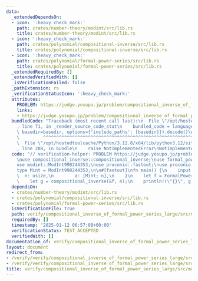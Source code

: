 ```yaml
---
data:
  _extendedDependsOn:
  - icon: ':heavy_check_mark:'
    path: crates/number-theory/modint/src/lib.rs
    title: crates/number-theory/modint/src/lib.rs
  - icon: ':heavy_check_mark:'
    path: crates/polynomial/compositional-inverse/src/lib.rs
    title: crates/polynomial/compositional-inverse/src/lib.rs
  - icon: ':heavy_check_mark:'
    path: crates/polynomial/formal-power-series/src/lib.rs
    title: crates/polynomial/formal-power-series/src/lib.rs
  _extendedRequiredBy: []
  _extendedVerifiedWith: []
  _isVerificationFailed: false
  _pathExtension: rs
  _verificationStatusIcon: ':heavy_check_mark:'
  attributes:
    PROBLEM: https://judge.yosupo.jp/problem/compositional_inverse_of_formal_power_series_large
    links:
    - https://judge.yosupo.jp/problem/compositional_inverse_of_formal_power_series_large
  bundledCode: "Traceback (most recent call last):\n  File \"/opt/hostedtoolcache/Python/3.12.8/x64/lib/python3.12/site-packages/onlinejudge_verify/documentation/build.py\"\
    , line 71, in _render_source_code_stat\n    bundled_code = language.bundle(stat.path,\
    \ basedir=basedir, options={'include_paths': [basedir]}).decode()\n          \
    \         ^^^^^^^^^^^^^^^^^^^^^^^^^^^^^^^^^^^^^^^^^^^^^^^^^^^^^^^^^^^^^^^^^^^^^^^^^^^^^^^^^\n\
    \  File \"/opt/hostedtoolcache/Python/3.12.8/x64/lib/python3.12/site-packages/onlinejudge_verify/languages/rust.py\"\
    , line 288, in bundle\n    raise NotImplementedError\nNotImplementedError\n"
  code: "// verification-helper: PROBLEM https://judge.yosupo.jp/problem/compositional_inverse_of_formal_power_series_large\n\
    \nuse compositional_inverse::compositional_inverse;\nuse formal_power_series::FormalPowerSeries;\n\
    use modint::ModInt998244353;\nuse proconio::fastout;\nuse proconio::input;\n\n\
    type Mint = ModInt998244353;\n\n#[fastout]\nfn main() {\n    input! {\n      \
    \  n: usize,\n        a: [Mint; n],\n    }\n    let f = FormalPowerSeries(a);\n\
    \    let g = compositional_inverse(&f, n);\n    println!(\"{}\", g);\n}\n"
  dependsOn:
  - crates/number-theory/modint/src/lib.rs
  - crates/polynomial/compositional-inverse/src/lib.rs
  - crates/polynomial/formal-power-series/src/lib.rs
  isVerificationFile: true
  path: verify/compositional_inverse_of_formal_power_series_large/src/main.rs
  requiredBy: []
  timestamp: '2025-01-12 06:57:08+00:00'
  verificationStatus: TEST_ACCEPTED
  verifiedWith: []
documentation_of: verify/compositional_inverse_of_formal_power_series_large/src/main.rs
layout: document
redirect_from:
- /verify/verify/compositional_inverse_of_formal_power_series_large/src/main.rs
- /verify/verify/compositional_inverse_of_formal_power_series_large/src/main.rs.html
title: verify/compositional_inverse_of_formal_power_series_large/src/main.rs
---
```

